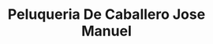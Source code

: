 ---
title: "Peluqueria De Caballero Jose Manuel"
url: /torrent/peluqueria-de-caballero-jose-manuel/
shop: Friseur
---